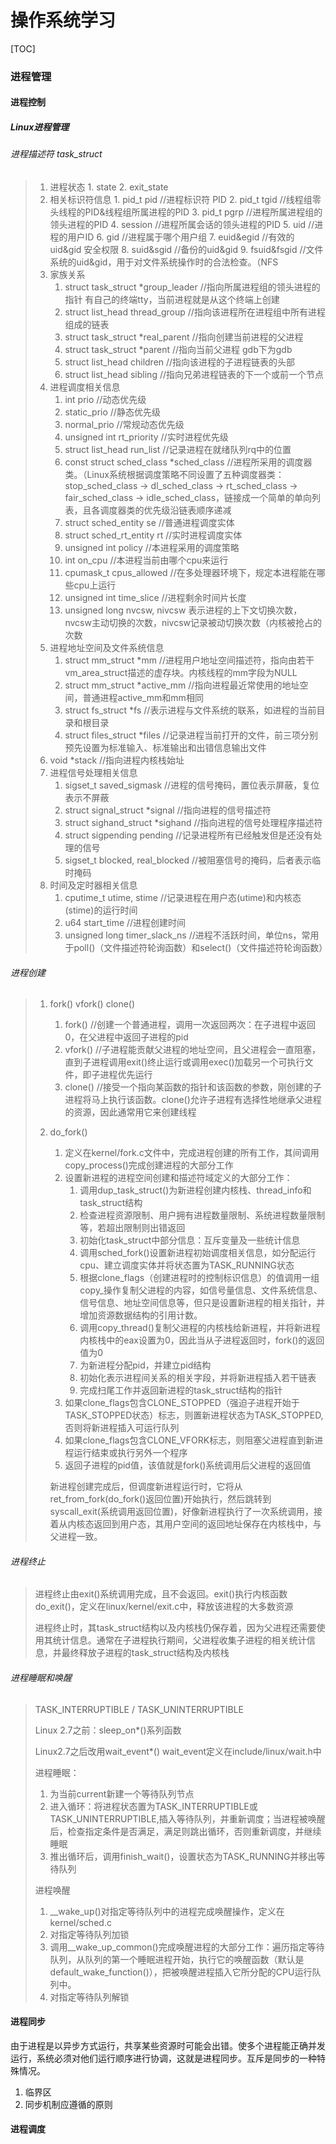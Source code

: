 # 操作系统学习

[TOC]



### 进程管理

#### 进程控制

##### Linux进程管理

###### 	进程描述符 task_struct

>  	1. 进程状态
>       	1. state
>           	2. exit_state
>  	2. 相关标识符信息
>           	1. pid_t pid //进程标识符 PID
>               	2. pid_t tgid //线程组零头线程的PID&线程组所属进程的PID
>                   	3. pid_t pgrp //进程所属进程组的领头进程的PID
>                       	4. session //进程所属会话的领头进程的PID
>                           	5. uid //进程的用户ID
>                               	6. gid //进程属于哪个用户组
>                                   	7. euid&egid //有效的uid&gid 安全权限
>                                       	8. suid&sgid //备份的uid&gid
>                                           	9. fsuid&fsgid //文件系统的uid&gid，用于对文件系统操作时的合法检查。（NFS
> 	3. 家族关系
>     	1. struct task_struct *group_leader //指向所属进程组的领头进程的指针 有自己的终端tty，当前进程就是从这个终端上创建
>     	2. struct list_head thread_group //指向该进程所在进程组中所有进程组成的链表
>     	3. struct task_struct *real_parent //指向创建当前进程的父进程
>     	4. struct task_struct *parent //指向当前父进程 gdb下为gdb
>     	5. struct list_head children //指向该进程的子进程链表的头部
>     	6. struct list_head sibling //指向兄弟进程链表的下一个或前一个节点
> 	4. 进程调度相关信息
>     	1. int prio //动态优先级
>     	2. static_prio //静态优先级
>     	3. normal_prio //常规动态优先级
>     	4. unsigned int rt_priority //实时进程优先级
>     	5. struct list_head run_list //记录进程在就绪队列rq中的位置
>     	6. const struct sched_class *sched_class //进程所采用的调度器类。（Linux系统根据调度策略不同设置了五种调度器类：stop_sched_class -> dl_sched_class -> rt_sched_class -> fair_sched_class -> idle_sched_class，链接成一个简单的单向列表，且各调度器类的优先级沿链表顺序递减
>     	7. struct sched_entity se //普通进程调度实体
>     	8. struct sched_rt_entity rt //实时进程调度实体
>     	9. unsigned int policy //本进程采用的调度策略
>     	10. int on_cpu //本进程当前由哪个cpu来运行
>     	11. cpumask_t cpus_allowed //在多处理器环境下，规定本进程能在哪些cpu上运行
>     	12. unsigned int time_slice //进程剩余时间片长度
>     	13. unsigned long nvcsw, nivcsw 表示进程的上下文切换次数，nvcsw主动切换的次数，nivcsw记录被动切换次数（内核被抢占的次数
> 	5. 进程地址空间及文件系统信息
>     	1. struct mm_struct *mm //进程用户地址空间描述符，指向由若干vm_area_struct描述的虚存块。内核线程的mm字段为NULL
>     	2. struct mm_struct *active_mm //指向进程最近常使用的地址空间，普通进程active_mm和mm相同
>     	3. struct fs_struct *fs //表示进程与文件系统的联系，如进程的当前目录和根目录
>     	4. struct files_struct *files //记录进程当前打开的文件，前三项分别预先设置为标准输入、标准输出和出错信息输出文件
> 	6. void *stack //指向进程内核栈始址
> 	7. 进程信号处理相关信息
>     	1. sigset_t saved_sigmask //进程的信号掩码，置位表示屏蔽，复位表示不屏蔽
>     	2. struct signal_struct *signal //指向进程的信号描述符
>     	3. struct sighand_struct *sighand //指向进程的信号处理程序描述符
>     	4. struct sigpending pending //记录进程所有已经触发但是还没有处理的信号
>     	5. sigset_t blocked, real_blocked //被阻塞信号的掩码，后者表示临时掩码
> 	8. 时间及定时器相关信息
>     	1. cputime_t utime, stime //记录进程在用户态(utime)和内核态(stime)的运行时间
>     	2. u64 start_time //进程创建时间
>     	3. unsigned long timer_slack_ns //进程不活跃时间，单位ns，常用于poll()（文件描述符轮询函数）和select()（文件描述符轮询函数）

###### 进程创建

> 1. fork() vfork() clone()
>    1. fork() //创建一个普通进程，调用一次返回两次：在子进程中返回0，在父进程中返回子进程的pid
>    2. vfork() //子进程能贡献父进程的地址空间，且父进程会一直阻塞，直到子进程调用exit()终止运行或调用exec()加载另一个可执行文件，即子进程优先运行
>    3. clone() //接受一个指向某函数的指针和该函数的参数，刚创建的子进程将马上执行该函数。clone()允许子进程有选择性地继承父进程的资源，因此通常用它来创建线程
>    
> 2. do_fork()
>    1. 定义在kernel/fork.c文件中，完成进程创建的所有工作，其间调用copy_process()完成创建进程的大部分工作
>    2. 设置新进程的进程空间创建和描述符域定义的大部分工作：
>       1. 调用dup_task_struct()为新进程创建内核栈、thread_info和task_struct结构
>       2. 检查进程资源限制、用户拥有进程数量限制、系统进程数量限制等，若超出限制则出错返回
>       3. 初始化task_struct中部分信息：互斥变量及一些统计信息
>       4. 调用sched_fork()设置新进程初始调度相关信息，如分配运行cpu、建立调度实体并将状态置为TASK_RUNNING状态
>       5. 根据clone_flags（创建进程时的控制标识信息）的值调用一组copy_操作复制父进程的内容，如信号量信息、文件系统信息、信号信息、地址空间信息等，但只是设置新进程的相关指针，并增加资源数据结构的引用计数。
>       6. 调用copy_thread()复制父进程的内核栈给新进程，并将新进程内核栈中的eax设置为0，因此当从子进程返回时，fork()的返回值为0
>       7. 为新进程分配pid，并建立pid结构
>       8. 初始化表示进程间关系的相关字段，并将新进程插入若干链表
>       9. 完成扫尾工作并返回新进程的task_struct结构的指针
>    3. 如果clone_flags包含CLONE_STOPPED（强迫子进程开始于TASK_STOPPED状态）标志，则置新进程状态为TASK_STOPPED,否则将新进程插入可运行队列
>    4. 如果clone_flags包含CLONE_VFORK标志，则阻塞父进程直到新进程运行结束或执行另外一个程序
>    5. 返回子进程的pid值，该值就是fork()系统调用后父进程的返回值
>    
>    新进程创建完成后，但调度新进程运行时，它将从ret_from_fork(do_fork()返回位置)开始执行，然后跳转到syscall_exit(系统调用返回位置)，好像新进程执行了一次系统调用，接着从内核态返回到用户态，其用户空间的返回地址保存在内核栈中，与父进程一致。

###### 进程终止

> 进程终止由exit()系统调用完成，且不会返回。exit()执行内核函数do_exit()，定义在linux/kernel/exit.c中，释放该进程的大多数资源
>
> 进程终止时，其task_struct结构以及内核栈仍保存着，因为父进程还需要使用其统计信息。通常在子进程执行期间，父进程收集子进程的相关统计信息，并最终释放子进程的task_struct结构及内核栈

###### 进程睡眠和唤醒

> TASK_INTERRUPTIBLE / TASK_UNINTERRUPTIBLE
>
> Linux 2.7之前：sleep_on*()系列函数 
>
> Linux2.7之后改用wait_event*() wait_event定义在include/linux/wait.h中
>
> 进程睡眠：
>
> 	1.	为当前current新建一个等待队列节点
>  	2.	进入循环：将进程状态置为TASK_INTERRUPTIBLE或TASK_UNINTERRUPTIBLE,插入等待队列，并重新调度；当进程被唤醒后，检查指定条件是否满足，满足则跳出循环，否则重新调度，并继续睡眠
>  	3.	推出循环后，调用finish_wait()，设置状态为TASK_RUNNING并移出等待队列
>
> 进程唤醒
>
> 	1. __wake_up()对指定等待队列中的进程完成唤醒操作，定义在kernel/sched.c
>  	2. 对指定等待队列加锁
>  	3. 调用__wake_up_common()完成唤醒进程的大部分工作：遍历指定等待队列，从队列的第一个睡眠进程开始，执行它的唤醒函数（默认是default_wake_function()），把被唤醒进程插入它所分配的CPU运行队列中。
>  	4. 对指定等待队列解锁

#### 进程同步

由于进程是以异步方式运行，共享某些资源时可能会出错。使多个进程能正确并发运行，系统必须对他们运行顺序进行协调，这就是进程同步。互斥是同步的一种特殊情况。

1. 临界区
2. 同步机制应遵循的原则

#### 进程调度





